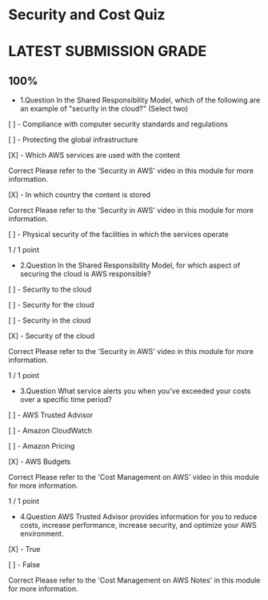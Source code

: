 # Security and Cost Quiz
# LATEST SUBMISSION GRADE
## 100%
- 1.Question 
In the Shared Responsibility Model, which of the following are an example of "security in the cloud?" (Select two)


[ ] - Compliance with computer security standards and regulations


[ ] - Protecting the global infrastructure


[X] - Which AWS services are used with the content

Correct
Please refer to the 'Security in AWS' video in this module for more information.


[X] - In which country the content is stored

Correct
Please refer to the 'Security in AWS' video in this module for more information.


[ ] - Physical security of the facilities in which the services operate

1 / 1 point


- 2.Question 
In the Shared Responsibility Model, for which aspect of securing the cloud is AWS responsible?


[ ] - Security to the cloud


[ ] - Security for the cloud


[ ] - Security in the cloud


[X] - Security of the cloud

Correct
Please refer to the 'Security in AWS' video in this module for more information.

1 / 1 point

- 3.Question 
What service alerts you when you’ve exceeded your costs over a specific time period?


[ ] - AWS Trusted Advisor


[ ] - Amazon CloudWatch


[ ] - Amazon Pricing


[X] - AWS Budgets

Correct
Please refer to the 'Cost Management on AWS' video in this module for more information.

1 / 1 point


- 4.Question 
AWS Trusted Advisor provides information for you to reduce costs, increase performance, increase security, and optimize your AWS environment.


[X] - True


[ ] - False

Correct
Please refer to the 'Cost Management on AWS Notes' in this module for more information.

